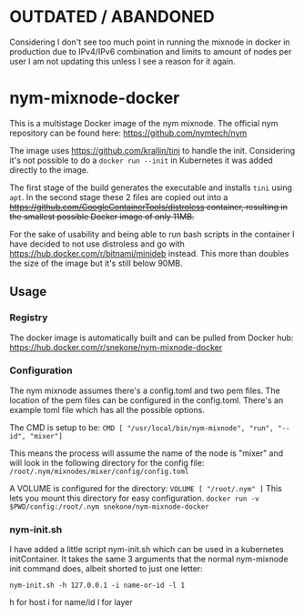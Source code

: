 # OUTDATED / ABANDONED
Considering I don't see too much point in running the mixnode in docker in production due to IPv4/IPv6 combination and limits to amount of nodes per user I am not updating this unless I see a reason for it again.

# nym-mixnode-docker
This is a multistage Docker image of the nym mixnode. 
The official nym repository can be found here:
https://github.com/nymtech/nym

The image uses https://github.com/krallin/tini to handle the init. Considering it's not possible to do a `docker run --init` in Kubernetes it was added directly to the image.

The first stage of the build generates the executable and installs `tini` using `apt`. In the second stage these 2 files are copied out into a ~~https://github.com/GoogleContainerTools/distroless container, resulting in the smallest possible Docker image of only 11MB.~~

For the sake of usability and being able to run bash scripts in the container I have decided to not use distroless and go with https://hub.docker.com/r/bitnami/minideb instead. This more than doubles the size of the image but it's still below 90MB.


## Usage

### Registry
The docker image is automatically built and can be pulled from Docker hub:
https://hub.docker.com/r/snekone/nym-mixnode-docker


### Configuration
The nym mixnode assumes there's a config.toml and two pem files. The location of the pem files can be configured in the config.toml. There's an example toml file which has all the possible options.

The CMD is setup to be:
`CMD [ "/usr/local/bin/nym-mixnode", "run", "--id", "mixer"]`

This means the process will assume the name of the node is "mixer" and will look in the following directory for the config file:
`/root/.nym/mixnodes/mixer/config/config.toml`

A VOLUME is configured for the directory:
`VOLUME [ "/root/.nym" ]`
This lets you mount this directory for easy configuration.
`docker run -v $PWD/config:/root/.nym snekone/nym-mixnode-docker`

### nym-init.sh
I have added a little script nym-init.sh which can be used in a kubernetes initContainer. It takes the same 3 arguments that the normal nym-mixnode init command does, albeit shorted to just one letter:

`nym-init.sh -h 127.0.0.1 -i name-or-id -l 1`

h for host
i for name/id
l for layer
